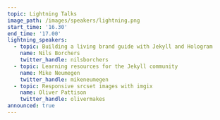 ```yaml
---
topic: Lightning Talks
image_path: /images/speakers/lightning.png
start_time: '16.30'
end_time: '17.00'
lightning_speakers:
  - topic: Building a living brand guide with Jekyll and Hologram
    name: Nils Borchers
    twitter_handle: nilsborchers
  - topic: Learning resources for the Jekyll community
    name: Mike Neumegen
    twitter_handle: mikeneumegen
  - topic: Responsive srcset images with imgix
    name: Oliver Pattison
    twitter_handle: olivermakes
announced: true
---
```

